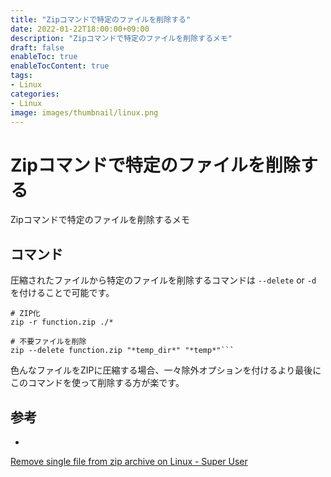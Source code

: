 ```yaml
---
title: "Zipコマンドで特定のファイルを削除する"
date: 2022-01-22T18:00:00+09:00
description: "Zipコマンドで特定のファイルを削除するメモ"
draft: false
enableToc: true
enableTocContent: true
tags: 
- Linux
categories: 
- Linux
image: images/thumbnail/linux.png
---
```


# Zipコマンドで特定のファイルを削除する
Zipコマンドで特定のファイルを削除するメモ

## コマンド
圧縮されたファイルから特定のファイルを削除するコマンドは `--delete` or `-d` を付けることで可能です。

```shell
# ZIP化
zip -r function.zip ./*

# 不要ファイルを削除
zip --delete function.zip "*temp_dir*" "*temp*"```
```

色んなファイルをZIPに圧縮する場合、一々除外オプションを付けるより最後にこのコマンドを使って削除する方が楽です。

## 参考
* <a href="https://superuser.com/questions/600385/remove-single-file-from-zip-archive-on-linux" target="_blank" rel="nofollow noopener">
Remove single file from zip archive on Linux - Super User</a>
